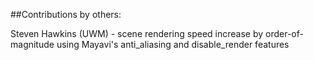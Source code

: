 ##Contributions by others:

Steven Hawkins (UWM) - scene rendering speed increase by order-of-magnitude using Mayavi's anti_aliasing and disable_render features